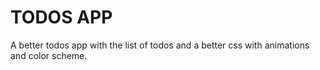 # TODOS APP

A better todos app with the list of todos and a better css with animations and color scheme.